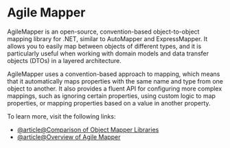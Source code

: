 # Agile Mapper

AgileMapper is an open-source, convention-based object-to-object mapping library for .NET, similar to AutoMapper and ExpressMapper. It allows you to easily map between objects of different types, and it is particularly useful when working with domain models and data transfer objects (DTOs) in a layered architecture.

AgileMapper uses a convention-based approach to mapping, which means that it automatically maps properties with the same name and type from one object to another. It also provides a fluent API for configuring more complex mappings, such as ignoring certain properties, using custom logic to map properties, or mapping properties based on a value in another property.

To learn more, visit the following links:

- [@article@Comparison of Object Mapper Libraries](https://www.simplilearn.com/tutorials/asp-dot-net-tutorial/automapper-in-c-sharp)
- [@article@Overview of Agile Mapper](https://readthedocs.org/projects/agilemapper/)
